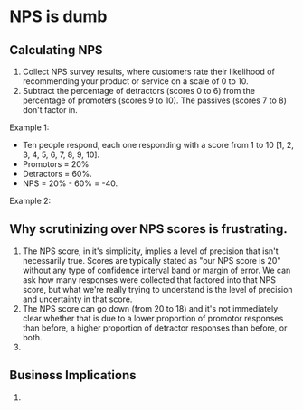 # NPS is dumb

## Calculating NPS
1. Collect NPS survey results, where customers rate their likelihood of recommending your product or service on a scale of 0 to 10. 
2. Subtract the percentage of detractors (scores 0 to 6) from the percentage of promoters (scores 9 to 10). The passives (scores 7 to 8) don't factor in. 

Example 1: 
- Ten people respond, each one responding with a score from 1 to 10 [1, 2, 3, 4, 5, 6, 7, 8, 9, 10]. 
- Promotors = 20% 
- Detractors = 60%. 
- NPS = 20% - 60% = -40. 

Example 2: 

## Why scrutinizing over NPS scores is frustrating. 
1. The NPS score, in it's simplicity, implies a level of precision that isn't necessarily true. Scores are typically stated as "our NPS score is 20" without any type of confidence interval band or margin of error. We can ask how many responses were collected that factored into that NPS score, but what we're really trying to understand is the level of precision and uncertainty in that score. 
2. The NPS score can go down (from 20 to 18) and it's not immediately clear whether that is due to a lower proportion of promotor responses than before, a higher proportion of detractor responses than before, or both. 
3. 

## Business Implications
1. 